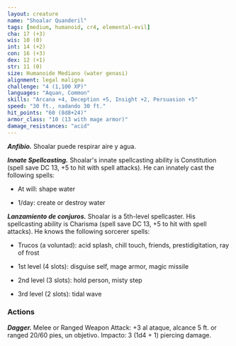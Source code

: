 ```yaml
---
layout: creature
name: "Shoalar Quanderil"
tags: [medium, humanoid, cr4, elemental-evil]
cha: 17 (+3)
wis: 10 (0)
int: 14 (+2)
con: 16 (+3)
dex: 12 (+1)
str: 11 (0)
size: Humanoide Mediano (water genasi)
alignment: legal maligna
challenge: "4 (1,100 XP)"
languages: "Aquan, Common"
skills: "Arcana +4, Deception +5, Insight +2, Persuasion +5"
speed: "30 ft., nadando 30 ft."
hit_points: "60 (8d8+24)"
armor_class: "10 (13 with mage armor)"
damage_resistances: "acid"
---
```


***Anfibio.*** Shoalar puede respirar aire y agua.

***Innate Spellcasting.*** Shoalar's innate spellcasting ability is Constitution (spell save DC 13, +5 to hit with spell attacks). He can innately cast the following spells:

* At will: shape water

* 1/day: create or destroy water

***Lanzamiento de conjuros.*** Shoalar is a 5th-level spellcaster. His spellcasting ability is Charisma (spell save DC 13, +5 to hit with spell attacks). He knows the following sorcerer spells:

* Trucos (a voluntad): acid splash, chill touch, friends, prestidigitation, ray of frost

* 1st level (4 slots): disguise self, mage armor, magic missile

* 2nd level (3 slots): hold person, misty step

* 3rd level (2 slots): tidal wave

### Actions

***Dagger.*** Melee or Ranged Weapon Attack: +3 al ataque, alcance 5 ft. or ranged 20/60 pies, un objetivo. Impacto: 3 (1d4 + 1) piercing damage.